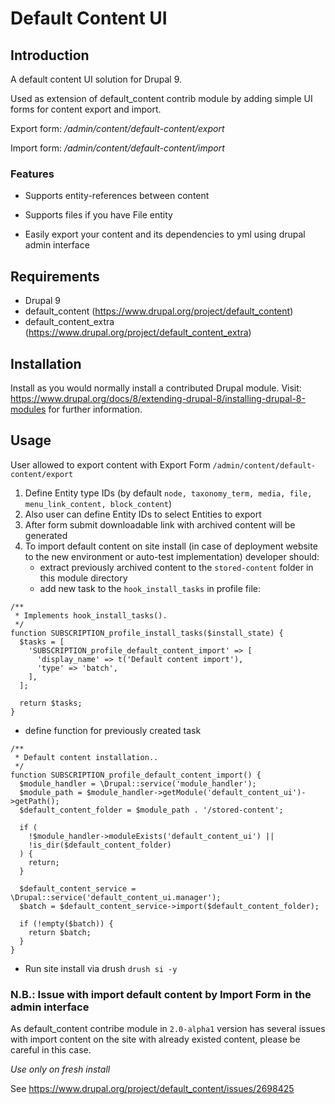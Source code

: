 # Default Content UI

## Introduction
A default content UI solution for Drupal 9.

Used as extension of default_content contrib module by adding simple UI forms for content export and import.

Export form: _/admin/content/default-content/export_

Import form: _/admin/content/default-content/import_

###  Features

* Supports entity-references between content

* Supports files if you have File entity

* Easily export your content and its dependencies to yml using drupal admin interface

## Requirements
* Drupal 9
* default_content (https://www.drupal.org/project/default_content)
* default_content_extra (https://www.drupal.org/project/default_content_extra)

## Installation
Install as you would normally install a contributed Drupal module. Visit:
https://www.drupal.org/docs/8/extending-drupal-8/installing-drupal-8-modules
for further information.

## Usage
User allowed to export content with Export Form `/admin/content/default-content/export`
1. Define Entity type IDs (by default `node, taxonomy_term, media, file, menu_link_content, block_content`)
2. Also user can define Entity IDs to select Entities to export
3. After form submit downloadable link with archived content will be generated
4. To import default content on site install (in case of deployment website to the new environment or auto-test implementation) developer should:
   * extract previously archived content to the `stored-content` folder in this module directory
   * add new task to the `hook_install_tasks` in profile file:
```
/**
 * Implements hook_install_tasks().
 */
function SUBSCRIPTION_profile_install_tasks($install_state) {
  $tasks = [
    'SUBSCRIPTION_profile_default_content_import' => [
      'display_name' => t('Default content import'),
      'type' => 'batch',
    ],
  ];

  return $tasks;
}
```
   * define function for previously created task
```
/**
 * Default content installation..
 */
function SUBSCRIPTION_profile_default_content_import() {
  $module_handler = \Drupal::service('module_handler');
  $module_path = $module_handler->getModule('default_content_ui')->getPath();
  $default_content_folder = $module_path . '/stored-content';

  if (
    !$module_handler->moduleExists('default_content_ui') ||
    !is_dir($default_content_folder)
  ) {
    return;
  }

  $default_content_service = \Drupal::service('default_content_ui.manager');
  $batch = $default_content_service->import($default_content_folder);

  if (!empty($batch)) {
    return $batch;
  }
}
```
  * Run site install via drush `drush si -y`

### N.B.: Issue with import default content by Import Form in the admin interface
As default_content contribe module in `2.0-alpha1` version has several issues with import content on the site with already existed content, please be careful in this case.

*Use only on fresh install*

See https://www.drupal.org/project/default_content/issues/2698425

